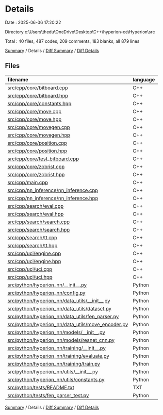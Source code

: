 # Details

Date : 2025-06-06 17:20:22

Directory c:\\Users\\thedu\\OneDrive\\Desktop\\C++\\hyperion-ce\\Hyperion\\src

Total : 40 files,  487 codes, 209 comments, 183 blanks, all 879 lines

[Summary](results.md) / Details / [Diff Summary](diff.md) / [Diff Details](diff-details.md)

## Files
| filename | language | code | comment | blank | total |
| :--- | :--- | ---: | ---: | ---: | ---: |
| [src/cpp/core/bitboard.cpp](/src/cpp/core/bitboard.cpp) | C++ | 95 | 47 | 18 | 160 |
| [src/cpp/core/bitboard.hpp](/src/cpp/core/bitboard.hpp) | C++ | 53 | 7 | 20 | 80 |
| [src/cpp/core/constants.hpp](/src/cpp/core/constants.hpp) | C++ | 19 | 2 | 5 | 26 |
| [src/cpp/core/move.cpp](/src/cpp/core/move.cpp) | C++ | 0 | 0 | 2 | 2 |
| [src/cpp/core/move.hpp](/src/cpp/core/move.hpp) | C++ | 0 | 0 | 2 | 2 |
| [src/cpp/core/movegen.cpp](/src/cpp/core/movegen.cpp) | C++ | 0 | 0 | 2 | 2 |
| [src/cpp/core/movegen.hpp](/src/cpp/core/movegen.hpp) | C++ | 0 | 0 | 2 | 2 |
| [src/cpp/core/position.cpp](/src/cpp/core/position.cpp) | C++ | 0 | 0 | 2 | 2 |
| [src/cpp/core/position.hpp](/src/cpp/core/position.hpp) | C++ | 0 | 0 | 2 | 2 |
| [src/cpp/core/test\_bitboard.cpp](/src/cpp/core/test_bitboard.cpp) | C++ | 64 | 11 | 17 | 92 |
| [src/cpp/core/zobrist.cpp](/src/cpp/core/zobrist.cpp) | C++ | 0 | 0 | 2 | 2 |
| [src/cpp/core/zobrist.hpp](/src/cpp/core/zobrist.hpp) | C++ | 0 | 0 | 2 | 2 |
| [src/cpp/main.cpp](/src/cpp/main.cpp) | C++ | 0 | 0 | 2 | 2 |
| [src/cpp/nn\_inference/nn\_inference.cpp](/src/cpp/nn_inference/nn_inference.cpp) | C++ | 0 | 1 | 0 | 1 |
| [src/cpp/nn\_inference/nn\_inference.hpp](/src/cpp/nn_inference/nn_inference.hpp) | C++ | 0 | 1 | 0 | 1 |
| [src/cpp/search/eval.cpp](/src/cpp/search/eval.cpp) | C++ | 0 | 0 | 2 | 2 |
| [src/cpp/search/eval.hpp](/src/cpp/search/eval.hpp) | C++ | 0 | 0 | 2 | 2 |
| [src/cpp/search/search.cpp](/src/cpp/search/search.cpp) | C++ | 0 | 0 | 2 | 2 |
| [src/cpp/search/search.hpp](/src/cpp/search/search.hpp) | C++ | 0 | 0 | 2 | 2 |
| [src/cpp/search/tt.cpp](/src/cpp/search/tt.cpp) | C++ | 0 | 0 | 2 | 2 |
| [src/cpp/search/tt.hpp](/src/cpp/search/tt.hpp) | C++ | 0 | 0 | 2 | 2 |
| [src/cpp/uci/engine.cpp](/src/cpp/uci/engine.cpp) | C++ | 0 | 0 | 2 | 2 |
| [src/cpp/uci/engine.hpp](/src/cpp/uci/engine.hpp) | C++ | 0 | 0 | 2 | 2 |
| [src/cpp/uci/uci.cpp](/src/cpp/uci/uci.cpp) | C++ | 0 | 0 | 2 | 2 |
| [src/cpp/uci/uci.hpp](/src/cpp/uci/uci.hpp) | C++ | 0 | 0 | 2 | 2 |
| [src/python/hyperion\_nn/\_\_init\_\_.py](/src/python/hyperion_nn/__init__.py) | Python | 0 | 2 | 1 | 3 |
| [src/python/hyperion\_nn/config.py](/src/python/hyperion_nn/config.py) | Python | 0 | 5 | 2 | 7 |
| [src/python/hyperion\_nn/data\_utils/\_\_init\_\_.py](/src/python/hyperion_nn/data_utils/__init__.py) | Python | 0 | 2 | 1 | 3 |
| [src/python/hyperion\_nn/data\_utils/dataset.py](/src/python/hyperion_nn/data_utils/dataset.py) | Python | 10 | 15 | 9 | 34 |
| [src/python/hyperion\_nn/data\_utils/fen\_parser.py](/src/python/hyperion_nn/data_utils/fen_parser.py) | Python | 94 | 76 | 34 | 204 |
| [src/python/hyperion\_nn/data\_utils/move\_encoder.py](/src/python/hyperion_nn/data_utils/move_encoder.py) | Python | 31 | 3 | 11 | 45 |
| [src/python/hyperion\_nn/models/\_\_init\_\_.py](/src/python/hyperion_nn/models/__init__.py) | Python | 0 | 2 | 1 | 3 |
| [src/python/hyperion\_nn/models/resnet\_cnn.py](/src/python/hyperion_nn/models/resnet_cnn.py) | Python | 0 | 2 | 0 | 2 |
| [src/python/hyperion\_nn/training/\_\_init\_\_.py](/src/python/hyperion_nn/training/__init__.py) | Python | 0 | 2 | 1 | 3 |
| [src/python/hyperion\_nn/training/evaluate.py](/src/python/hyperion_nn/training/evaluate.py) | Python | 0 | 0 | 1 | 1 |
| [src/python/hyperion\_nn/training/train.py](/src/python/hyperion_nn/training/train.py) | Python | 0 | 5 | 1 | 6 |
| [src/python/hyperion\_nn/utils/\_\_init\_\_.py](/src/python/hyperion_nn/utils/__init__.py) | Python | 0 | 2 | 1 | 3 |
| [src/python/hyperion\_nn/utils/constants.py](/src/python/hyperion_nn/utils/constants.py) | Python | 28 | 3 | 5 | 36 |
| [src/python/tests/README.txt](/src/python/tests/README.txt) | TXT | 2 | 0 | 1 | 3 |
| [src/python/tests/fen\_parser\_test.py](/src/python/tests/fen_parser_test.py) | Python | 91 | 21 | 16 | 128 |

[Summary](results.md) / Details / [Diff Summary](diff.md) / [Diff Details](diff-details.md)